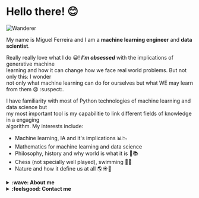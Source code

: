 # Hello there! 😊

![Wanderer](https://artincontext.org/wp-content/uploads/2022/05/Wanderer-Above-the-Sea-of-Fog-by-Caspar-David-Friedrich-848x530.jpg)

My name is Miguel Ferreira and I am a **machine learning engineer** and **data scientist**.

Really really love what I do 😀! ***I'm obsessed*** with the implications of generative machine <br>
learning and how it can change how we face real world problems. But not only this: I wonder <br>
not only what machine learning can do for ourselves but what WE may learn from them 😦 :suspect:.

I have familiarity with most of Python technologies of machine learning and data science but <br>
my most important tool is my capabilitie to link different fields of knowledge in a engaging <br>
algorithm. My interests include:

- Machine learning, IA and it's implications 📊📉
- Mathematics for machine learning and data science
- Philosophy, history and why world is what it is 📖📚
- Chess (not specially well played), swimming 🏊‍♂️
- Nature and how it define us at all 🌎☀️🌊


<details>
  <summary><b>:wave: About me</b></summary>
  <br/>

- **Nature affects me** 🌳🌋.

  ![pic i took]('img/IMG_20220828_174601_015.jpg')

  
  I'm obsessed with nature. That's why I chose _The wanderer above the sea of fog_ to open my overview.<br>
  It's the opitome of the romantic nature affected man. With romantic I mean not traditionally <br>
  romantic, like Titanic or Romeu and Juliet, but romantic by thinking over our place in world. I <br>
  constantly think about while programming, how technology inspire me to the other hand: life, nature, <br>
  culture... things like this really move me and soar me.
  
 ![other pic I took]()
 
</details>
  
<details>
  <summary><b>:feelsgood: Contact me</b></summary>
  <br/>
  
  - [Linkedin](https://www.linkedin.com/in/miguel-r-ferreira/)
  - [Portfolio](miguelrferreiraf.github.io)
 </details>
  

